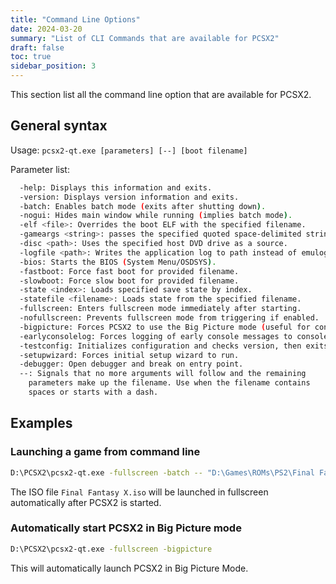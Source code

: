 ```yaml
---
title: "Command Line Options"
date: 2024-03-20
summary: "List of CLI Commands that are available for PCSX2"
draft: false
toc: true
sidebar_position: 3
---
```


This section list all the command line option that are available for PCSX2.

## General syntax

Usage: `pcsx2-qt.exe [parameters] [--] [boot filename]`

Parameter list:

```sh
  -help: Displays this information and exits.
  -version: Displays version information and exits.
  -batch: Enables batch mode (exits after shutting down).
  -nogui: Hides main window while running (implies batch mode).
  -elf <file>: Overrides the boot ELF with the specified filename.
  -gameargs <string>: passes the specified quoted space-delimited string of launch arguments.
  -disc <path>: Uses the specified host DVD drive as a source.
  -logfile <path>: Writes the application log to path instead of emulog.txt.
  -bios: Starts the BIOS (System Menu/OSDSYS).
  -fastboot: Force fast boot for provided filename.
  -slowboot: Force slow boot for provided filename.
  -state <index>: Loads specified save state by index.
  -statefile <filename>: Loads state from the specified filename.
  -fullscreen: Enters fullscreen mode immediately after starting.
  -nofullscreen: Prevents fullscreen mode from triggering if enabled.
  -bigpicture: Forces PCSX2 to use the Big Picture mode (useful for controller-only and couch play).
  -earlyconsolelog: Forces logging of early console messages to console.
  -testconfig: Initializes configuration and checks version, then exits.
  -setupwizard: Forces initial setup wizard to run.
  -debugger: Open debugger and break on entry point.
  --: Signals that no more arguments will follow and the remaining
    parameters make up the filename. Use when the filename contains
    spaces or starts with a dash.
```

## Examples

### Launching a game from command line

```sh
D:\PCSX2\pcsx2-qt.exe -fullscreen -batch -- "D:\Games\ROMs\PS2\Final Fantasy X.iso"
```

The ISO file `Final Fantasy X.iso` will be launched in fullscreen automatically after PCSX2 is started.

### Automatically start PCSX2 in Big Picture mode

```sh
D:\PCSX2\pcsx2-qt.exe -fullscreen -bigpicture
```

This will automatically launch PCSX2 in Big Picture Mode.
